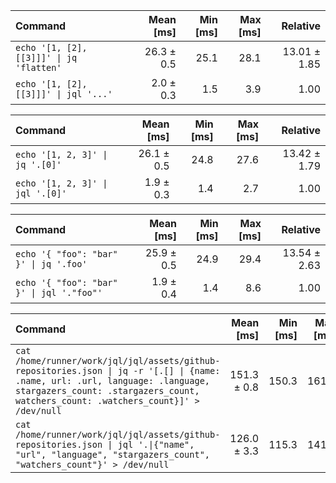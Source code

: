 | Command | Mean [ms] | Min [ms] | Max [ms] | Relative |
|:---|---:|---:|---:|---:|
| `echo '[1, [2], [[3]]]' \| jq 'flatten'` | 26.3 ± 0.5 | 25.1 | 28.1 | 13.01 ± 1.85 |
| `echo '[1, [2], [[3]]]' \| jql '...'` | 2.0 ± 0.3 | 1.5 | 3.9 | 1.00 |

| Command | Mean [ms] | Min [ms] | Max [ms] | Relative |
|:---|---:|---:|---:|---:|
| `echo '[1, 2, 3]' \| jq '.[0]'` | 26.1 ± 0.5 | 24.8 | 27.6 | 13.42 ± 1.79 |
| `echo '[1, 2, 3]' \| jql '.[0]'` | 1.9 ± 0.3 | 1.4 | 2.7 | 1.00 |

| Command | Mean [ms] | Min [ms] | Max [ms] | Relative |
|:---|---:|---:|---:|---:|
| `echo '{ "foo": "bar" }' \| jq '.foo'` | 25.9 ± 0.5 | 24.9 | 29.4 | 13.54 ± 2.63 |
| `echo '{ "foo": "bar" }' \| jql '."foo"'` | 1.9 ± 0.4 | 1.4 | 8.6 | 1.00 |

| Command | Mean [ms] | Min [ms] | Max [ms] | Relative |
|:---|---:|---:|---:|---:|
| `cat /home/runner/work/jql/jql/assets/github-repositories.json \| jq -r '[.[] \| {name: .name, url: .url, language: .language, stargazers_count: .stargazers_count, watchers_count: .watchers_count}]' > /dev/null` | 151.3 ± 0.8 | 150.3 | 161.7 | 1.20 ± 0.03 |
| `cat /home/runner/work/jql/jql/assets/github-repositories.json \| jql '.\|{"name", "url", "language", "stargazers_count", "watchers_count"}' > /dev/null` | 126.0 ± 3.3 | 115.3 | 141.3 | 1.00 |

